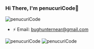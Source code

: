 ### Hi There, I'm penucuriCode👋

<img src="https://komarev.com/ghpvc/?username=penucuriCode&style=flat-square" alt="penucuriCode"/>

- ⚡ Email: bughunternear@gmail.com 

<div class="box">
<img src="https://github-readme-stats.vercel.app/api?username=penucuriCode" syle="witdh: 50%;" alt="penucuriCode"/>
  <img src="https://github-readme-stats.vercel.app/api/top-langs/?layout=compact&username=penucuriCode" alt="penucuriCode" syle="witdh: 50%"/>
</div>
